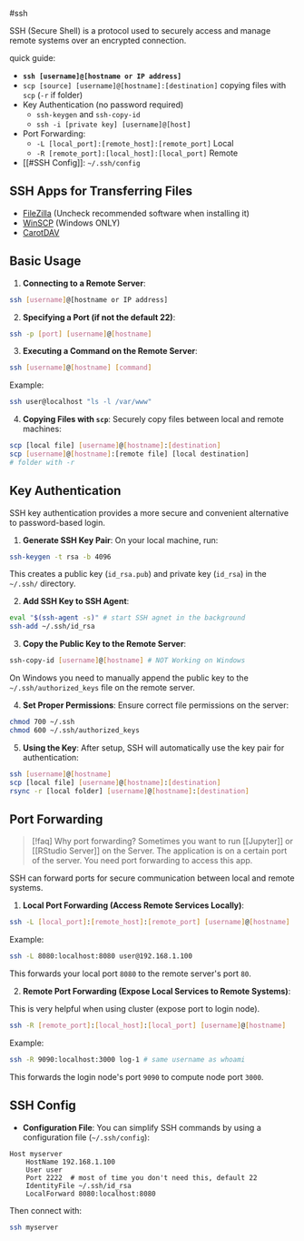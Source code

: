 #ssh

SSH (Secure Shell) is a protocol used to securely access and manage remote systems over an encrypted connection.

quick guide:

- **`ssh [username]@[hostname or IP address]`**
- `scp [source] [username]@[hostname]:[destination]` copying files with `scp` (`-r` if folder)
- Key Authentication (no password required)
    - `ssh-keygen` and `ssh-copy-id`
    - `ssh -i [private key] [username]@[host]`
- Port Forwarding:
    - `-L [local_port]:[remote_host]:[remote_port]` Local
    - `-R [remote_port]:[local_host]:[local_port]` Remote
- [[#SSH Config]]: `~/.ssh/config`

## SSH Apps for Transferring Files

- [FileZilla](https://filezilla-project.org/) (Uncheck recommended software when installing it)
- [WinSCP](https://winscp.net/eng/index.php) (Windows ONLY)
- [CarotDAV](http://rei.to/carotdav_en.html)

## Basic Usage

1. **Connecting to a Remote Server**:

```bash
ssh [username]@[hostname or IP address]
```

2. **Specifying a Port (if not the default 22)**:

```bash
ssh -p [port] [username]@[hostname]
```

3. **Executing a Command on the Remote Server**:

```bash
ssh [username]@[hostname] [command]
```

Example:

```bash
ssh user@localhost "ls -l /var/www"
```

4. **Copying Files with `scp`**: Securely copy files between local and remote machines:

```bash
scp [local file] [username]@[hostname]:[destination]
scp [username]@[hostname]:[remote file] [local destination]
# folder with -r
```

## Key Authentication

SSH key authentication provides a more secure and convenient alternative to password-based login.

1. **Generate SSH Key Pair**: On your local machine, run:

```bash
ssh-keygen -t rsa -b 4096
```

This creates a public key (`id_rsa.pub`) and private key (`id_rsa`) in the `~/.ssh/` directory.

2. **Add SSH Key to SSH Agent**:

```bash
eval "$(ssh-agent -s)" # start SSH agnet in the background
ssh-add ~/.ssh/id_rsa
```

3. **Copy the Public Key to the Remote Server**:

```bash
ssh-copy-id [username]@[hostname] # NOT Working on Windows
```

On Windows you need to manually append the public key to the `~/.ssh/authorized_keys` file on the remote server.

4. **Set Proper Permissions**: Ensure correct file permissions on the server:

```bash
chmod 700 ~/.ssh
chmod 600 ~/.ssh/authorized_keys
```

5. **Using the Key**: After setup, SSH will automatically use the key pair for authentication:

```bash
ssh [username]@[hostname]
scp [local file] [username]@[hostname]:[destination]
rsync -r [local folder] [username]@[hostname]:[destination]
```

## Port Forwarding

> [!faq] Why port forwarding?
> Sometimes you want to run [[Jupyter]] or [[RStudio Server]] on the Server.
> The application is on a certain port of the server. You need port forwarding to access this app.

SSH can forward ports for secure communication between local and remote systems.

1. **Local Port Forwarding (Access Remote Services Locally)**:

```bash
ssh -L [local_port]:[remote_host]:[remote_port] [username]@[hostname]
```

Example:

```bash
ssh -L 8080:localhost:8080 user@192.168.1.100
```

This forwards your local port `8080` to the remote server's port `80`.

2. **Remote Port Forwarding (Expose Local Services to Remote Systems)**:

This is very helpful when using cluster (expose port to login node).

```bash
ssh -R [remote_port]:[local_host]:[local_port] [username]@[hostname]
```

Example:

```bash
ssh -R 9090:localhost:3000 log-1 # same username as whoami
```

This forwards the login node's port `9090` to compute node port `3000`.

## SSH Config

- **Configuration File**: You can simplify SSH commands by using a configuration file (`~/.ssh/config`):

```
Host myserver
    HostName 192.168.1.100
    User user
    Port 2222  # most of time you don't need this, default 22
    IdentityFile ~/.ssh/id_rsa
    LocalForward 8080:localhost:8080
```

Then connect with:

```bash
ssh myserver
```

